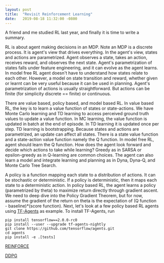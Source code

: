 ```yaml
---
layout: post
title:  "Revisit Reinforcement Learning"
date:   2019-08-18 11:32:00 -0800
---
```

A friend and me studied RL last year, and finally it is time to write a summary.


RL is about agent making decisions in an MDP. Note an MDP is a discrete process. It is agent's view that drives everything. In the agent's view, states and actions are parametrized. Agent observes a state, takes an action, receives reward, and observes the next state. Agent's parametrization of states falls under feature engineering, and it can evolve as the agent learns. In model free RL agent doesn't have to understand how states relate to each other. However, a model on state transition and reward, whether given or learnt can be very useful because it can be used in planning. Agent's parametrization of actions is usually straightforward. But actions can be finite (for simplicity discrete == finite) or continuous.


There are value based, policy based, and model based RL. In value based RL, the key is to learn a value function of states or state-actions. We have Monte Carlo learning and TD learning to access perceived ground truth values to update a value function. In MC learning, the value function is updated in batch at the end of episode. In TD learning it is updated once per step. TD learning is bootstrapping. Because states and actions are parametrized, an update can affect all states. There is a state value function and a state-action value function namely the Q function. In model free RL, agent should learn the Q function. How does the agent look forward and decide which actions to take while learning? Greedy as in SARSA or epsilon-greedy as in Q-learning are common choices. The agent can also learn a model and integrate learning and planning as in Dyna, Dyna-Q, and Monte Carlo Tree Search.


A policy is a function mapping each state to a distribution of actions. It can be stochastic or deterministic. If a policy is deterministic, then it maps each state to a deterministic action. In policy based RL, the agent learns a policy (parametrized by theta) to maximize return directly through gradient ascent. We need to deep dive into the Policy Gradient Theorem, but for now, assume the gradient of the return on theta is the expectation of (Q function - baseline)\*(score function). Next, let's look at a few policy based RL agents using [TF-Agents][TF-Agents] as example. To install TF-Agents, run

```
pip install tensorflow==2.0.0-rc0
pip install --user --upgrade tf-agents-nightly
git clone https://github.com/tensorflow/agents.git
cd agents
pip install -e .[tests]
```

[REINFORCE][REINFORCE]

[DDPG][DDPG]


[TF-Agents]:https://github.com/tensorflow/agents
[REINFORCE]:https://github.com/tensorflow/agents/blob/master/tf_agents/agents/reinforce/reinforce_agent.py
[DDPG]:https://github.com/tensorflow/agents/blob/master/tf_agents/agents/ddpg/ddpg_agent.py
